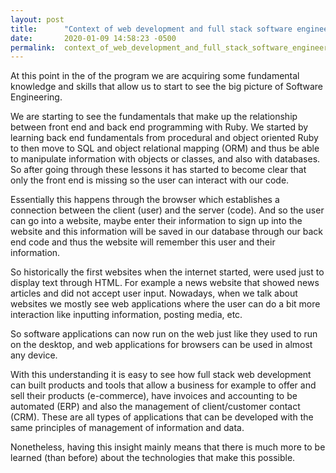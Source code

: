 ```yaml
---
layout: post
title:      "Context of web development and full stack software engineering"
date:       2020-01-09 14:58:23 -0500
permalink:  context_of_web_development_and_full_stack_software_engineering
---
```


At this point in the of the program we are acquiring some fundamental knowledge and skills that allow us to start to see the big picture of Software Engineering.

We are starting to see the fundamentals that make up the relationship between front end and back end programming with Ruby. We started by learning back end fundamentals from procedural and object oriented Ruby to then move to SQL and object relational mapping (ORM) and thus be able to manipulate information with objects or classes, and also with databases. So after going through these lessons it has started to become clear that only the front end is missing so the user can interact with our code. 

Essentially this happens through the browser which establishes a connection between the client (user) and the server (code). And so the user can go into a website, maybe enter their information to sign up into the website and this information will be saved in our database through our back end code and thus the website will remember this user and their information.

So historically the first websites when the internet started, were used just to display text through HTML. For example a news website that showed news articles and did not accept user input. Nowadays, when we talk about websites we mostly see web applications where the user can do a bit more interaction like inputting information, posting media, etc.

So software applications can now run on the web just like they used to run on the desktop, and web applications for browsers can be used in almost any device. 

With this understanding it is easy to see how full stack web development can built products and tools that allow a business for example to offer and sell their products (e-commerce), have invoices and accounting to be automated (ERP) and also the management of client/customer contact (CRM). These are all types of applications that can be developed with the same principles of management of information and data.

Nonetheless, having this insight mainly means that there is much more to be learned (than before) about the technologies that make this possible.


